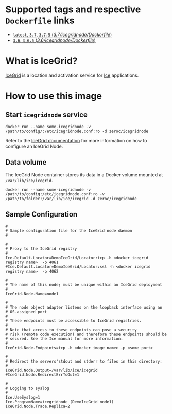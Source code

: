 # Supported tags and respective `Dockerfile` links

-   [`latest`, `3.7`, `3.7.5` (*3.7/icegridnode/Dockerfile*)](https://github.com/zeroc-ice/ice-dockerfiles/blob/master/3.7/icegridnode/Dockerfile)
-   [`3.6`, `3.6.5` (*3.6/icegridnode/Dockerfile*)](https://github.com/zeroc-ice/ice-dockerfiles/blob/master/3.6/icegridnode/Dockerfile)

# What is IceGrid?

[IceGrid](https://zeroc.com/products/ice/services/icegrid) is a location and activation service for [Ice](https://zeroc.com) applications.

# How to use this image

## Start `icegridnode` service

```
docker run --name some-icegridnode -v /path/to/config/:/etc/icegridnode.conf:ro -d zeroc/icegridnode
```

Refer to the  [IceGrid documentation](https://doc.zeroc.com/display/Ice/IceGrid) for more information on how to configure an IceGrid Node.

## Data volume

The IceGrid Node container stores its data in a Docker volume mounted at `/var/lib/ice/icegrid`.

```
docker run --name some-icegridnode -v /path/to/config:/etc/icegridnode.conf:ro -v /path/to/folder:/var/lib/ice/icegrid -d zeroc/icegridnode
```

## Sample Configuration

```
#
# Sample configuration file for the IceGrid node daemon
#

#
# Proxy to the IceGrid registry
#
Ice.Default.Locator=DemoIceGrid/Locator:tcp -h <docker icegrid registry name>  -p 4061
#Ice.Default.Locator=DemoIceGrid/Locator:ssl -h <docker icegrid registry name>  -p 4062

#
# The name of this node; must be unique within an IceGrid deployment
#
IceGrid.Node.Name=node1

#
# The node object adapter listens on the loopback interface using an
# OS-assigned port
#
# These endpoints must be accessible to IceGrid registries.
#
# Note that access to these endpoints can pose a security
# risk (remote code execution) and therefore these endpoints should be
# secured. See the Ice manual for more information.
#
IceGrid.Node.Endpoints=tcp -h <docker image name> -p <some port>

#
# Redirect the servers'stdout and stderr to files in this directory:
#
IceGrid.Node.Output=/var/lib/ice/icegrid
#IceGrid.Node.RedirectErrToOut=1

#
# Logging to syslog
#
Ice.UseSyslog=1
Ice.ProgramName=icegridnode (DemoIceGrid node1)
IceGrid.Node.Trace.Replica=2
```
